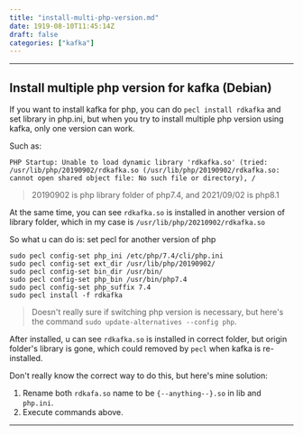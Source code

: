 ```yaml
---
title: "install-multi-php-version.md"
date: 1919-08-10T11:45:14Z
draft: false
categories: ["kafka"]
---
```




---


## Install multiple php version for kafka (Debian)

If you want to install kafka for php, you can do `pecl install rdkafka` and set library in php.ini, 
but when you try to install multiple php version using kafka, only one version can work.

Such as:

`PHP Startup: Unable to load dynamic library 'rdkafka.so' (tried: /usr/lib/php/20190902/rdkafka.so (/usr/lib/php/20190902/rdkafka.so: cannot open shared object file: No such file or directory), /`

> 20190902 is php library folder of php7.4, and 2021/09/02 is php8.1

At the same time, you can see `rdkafka.so` is installed in another version of library folder, 
which in my case is `/usr/lib/php/20210902/rdkafka.so` 

So what u can do is: set pecl for another version of php

```shell
sudo pecl config-set php_ini /etc/php/7.4/cli/php.ini
sudo pecl config-set ext_dir /usr/lib/php/20190902/
sudo pecl config-set bin_dir /usr/bin/
sudo pecl config-set php_bin /usr/bin/php7.4
sudo pecl config-set php_suffix 7.4
sudo pecl install -f rdkafka
```

> Doesn't really sure if switching php version is necessary, 
> but here's the command  `sudo update-alternatives --config php`.

After installed, u can see `rdkafka.so` is installed in correct folder, but origin folder's library is gone,
which could removed by `pecl` when kafka is re-installed.

Don't really know the correct way to do this, but here's mine solution:

1. Rename both `rdkafa.so` name to be `{--anything--}.so` in lib and `php.ini`.
2. Execute commands above.


---

